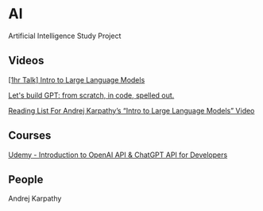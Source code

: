 # AI
Artificial Intelligence Study Project

## Videos

[[1hr Talk] Intro to Large Language Models](https://www.youtube.com/watch?v=zjkBMFhNj_g)

[Let's build GPT: from scratch, in code, spelled out.](https://www.youtube.com/watch?v=kCc8FmEb1nY&t=6090s)

[Reading List For Andrej Karpathy’s “Intro to Large Language Models” Video](https://blog.oxen.ai/reading-list-for-andrej-karpathys-intro-to-large-language-models-video/)

## Courses 

[Udemy - Introduction to OpenAI API & ChatGPT API for Developers](https://www.udemy.com/course/introduction-to-openai-api-chatgpt-api-chatgpt-plugins/)

## People

Andrej Karpathy
